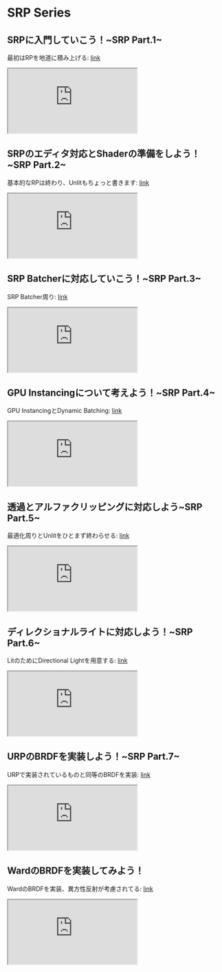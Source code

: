 # SRP Series
## SRPに入門していこう！~SRP Part.1~
最初はRPを地道に積み上げる:
[link](https://youtu.be/rue1QnF7ARg)
<div>
<iframe src="https://www.youtube.com/embed/rue1QnF7ARg"></iframe>
</div>

## SRPのエディタ対応とShaderの準備をしよう！~SRP Part.2~
基本的なRPは終わり、Unlitもちょっと書きます:
[link](https://youtu.be/oEOu3LfTXC8)
<div>
<iframe src="https://www.youtube.com/embed/oEOu3LfTXC8"></iframe>
</div>

## SRP Batcherに対応していこう！~SRP Part.3~
SRP Batcher周り:
[link](https://youtu.be/r4sOx-QrgTU)
<div>
<iframe src="https://www.youtube.com/embed/r4sOx-QrgTU"></iframe>
</div>

## GPU Instancingについて考えよう！~SRP Part.4~
GPU InstancingとDynamic Batching:
[link](https://youtu.be/esh_ImyvmIM)
<div>
<iframe src="https://www.youtube.com/embed/esh_ImyvmIM"></iframe>
</div>

## 透過とアルファクリッピングに対応しよう~SRP Part.5~
最適化周りとUnlitをひとまず終わらせる:
[link](https://youtu.be/Wdi3qSW_Poo)
<div>
<iframe src="https://www.youtube.com/embed/Wdi3qSW_Poo"></iframe>
</div>

## ディレクショナルライトに対応しよう！~SRP Part.6~
LitのためにDirectional Lightを用意する:
[link](https://youtu.be/nBcxHfGVW48)
<div>
<iframe src="https://www.youtube.com/embed/nBcxHfGVW48"></iframe>
</div>

## URPのBRDFを実装しよう！~SRP Part.7~
URPで実装されているものと同等のBRDFを実装:
[link](https://youtu.be/4-BdB3r9Ayg)
<div>
<iframe src="https://www.youtube.com/embed/4-BdB3r9Ayg"></iframe>
</div>

## WardのBRDFを実装してみよう！
WardのBRDFを実装、異方性反射が考慮されてる:
[link](https://youtu.be/QhytVEdFidU)
<div>
<iframe src="https://www.youtube.com/embed/QhytVEdFidU"></iframe>
</div>